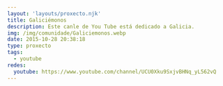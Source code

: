 ```yaml
---
layout: 'layouts/proxecto.njk'
title: Galiciémonos
description: Este canle de You Tube está dedicado a Galicia.
img: /img/comunidade/Galiciemonos.webp
date: 2015-10-28 20:38:18
type: proxecto
tags:
  - youtube
redes:
  youtube: https://www.youtube.com/channel/UCU0Xku9SxjvBHNq_yL562vQ
---
```

